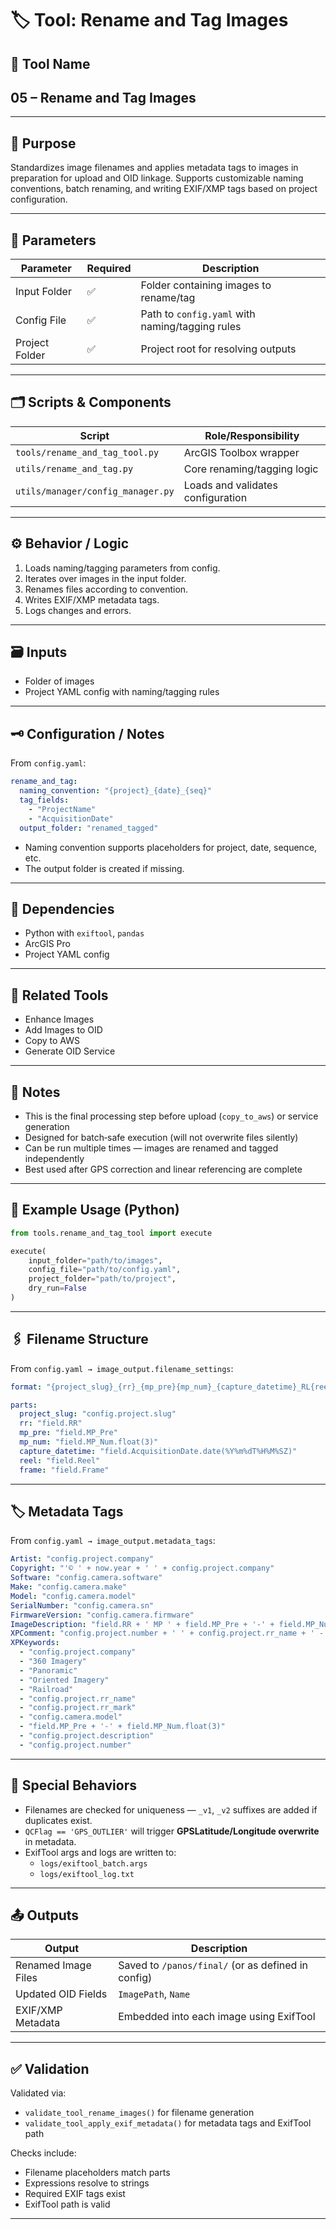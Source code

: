 # 🏷 Tool: Rename and Tag Images

## 🧰 Tool Name
## 05 – Rename and Tag Images

---

## 📝 Purpose

Standardizes image filenames and applies metadata tags to images in preparation for upload and OID linkage. Supports customizable naming conventions, batch renaming, and writing EXIF/XMP tags based on project configuration.

---

## 🧰 Parameters

| Parameter         | Required | Description                                         |
|-------------------|----------|-----------------------------------------------------|
| Input Folder      | ✅       | Folder containing images to rename/tag               |
| Config File       | ✅       | Path to `config.yaml` with naming/tagging rules      |
| Project Folder    | ✅       | Project root for resolving outputs                   |

---

## 🗂️ Scripts & Components

| Script                              | Role/Responsibility                |
|-------------------------------------|------------------------------------|
| `tools/rename_and_tag_tool.py`      | ArcGIS Toolbox wrapper             |
| `utils/rename_and_tag.py`           | Core renaming/tagging logic        |
| `utils/manager/config_manager.py`   | Loads and validates configuration  |

---

## ⚙️ Behavior / Logic

1. Loads naming/tagging parameters from config.
2. Iterates over images in the input folder.
3. Renames files according to convention.
4. Writes EXIF/XMP metadata tags.
5. Logs changes and errors.

---

## 🗃️ Inputs

- Folder of images
- Project YAML config with naming/tagging rules

---

## 🗝️ Configuration / Notes

From `config.yaml`:

```yaml
rename_and_tag:
  naming_convention: "{project}_{date}_{seq}"
  tag_fields:
    - "ProjectName"
    - "AcquisitionDate"
  output_folder: "renamed_tagged"
```

- Naming convention supports placeholders for project, date, sequence, etc.
- The output folder is created if missing.

---

## 🧩 Dependencies

- Python with `exiftool`, `pandas`
- ArcGIS Pro
- Project YAML config

---

## 🔗 Related Tools

- Enhance Images
- Add Images to OID
- Copy to AWS
- Generate OID Service

---

## 📝 Notes

- This is the final processing step before upload (`copy_to_aws`) or service generation
- Designed for batch‑safe execution (will not overwrite files silently)
- Can be run multiple times — images are renamed and tagged independently
- Best used after GPS correction and linear referencing are complete

---

## 📝 Example Usage (Python)

```python
from tools.rename_and_tag_tool import execute

execute(
    input_folder="path/to/images",
    config_file="path/to/config.yaml",
    project_folder="path/to/project",
    dry_run=False
)
```

---

## 🖇 Filename Structure

From `config.yaml → image_output.filename_settings`:

```yaml
format: "{project_slug}_{rr}_{mp_pre}{mp_num}_{capture_datetime}_RL{reel}_FR{frame}.jpg"

parts:
  project_slug: "config.project.slug"
  rr: "field.RR"
  mp_pre: "field.MP_Pre"
  mp_num: "field.MP_Num.float(3)"
  capture_datetime: "field.AcquisitionDate.date(%Y%m%dT%H%M%SZ)"
  reel: "field.Reel"
  frame: "field.Frame"
```

---

## 🏷 Metadata Tags

From `config.yaml → image_output.metadata_tags`:

```yaml
Artist: "config.project.company"
Copyright: "'© ' + now.year + ' ' + config.project.company"
Software: "config.camera.software"
Make: "config.camera.make"
Model: "config.camera.model"
SerialNumber: "config.camera.sn"
FirmwareVersion: "config.camera.firmware"
ImageDescription: "field.RR + ' MP ' + field.MP_Pre + '-' + field.MP_Num.float(3)"
XPComment: "config.project.number + ' ' + config.project.rr_name + ' - ' + config.project.description"
XPKeywords:
  - "config.project.company"
  - "360 Imagery"
  - "Panoramic"
  - "Oriented Imagery"
  - "Railroad"
  - "config.project.rr_name"
  - "config.project.rr_mark"
  - "config.camera.model"
  - "field.MP_Pre + '-' + field.MP_Num.float(3)"
  - "config.project.description"
  - "config.project.number"
```

---

## 🧠 Special Behaviors

- Filenames are checked for uniqueness — `_v1`, `_v2` suffixes are added if duplicates exist.
- `QCFlag == 'GPS_OUTLIER'` will trigger **GPSLatitude/Longitude overwrite** in metadata.
- ExifTool args and logs are written to:
  - `logs/exiftool_batch.args`
  - `logs/exiftool_log.txt`

---

## 📤 Outputs

| Output | Description |
|--------|-------------|
| Renamed Image Files | Saved to `/panos/final/` (or as defined in config) |
| Updated OID Fields | `ImagePath`, `Name` |
| EXIF/XMP Metadata | Embedded into each image using ExifTool |

---

## ✅ Validation

Validated via:

- `validate_tool_rename_images()` for filename generation
- `validate_tool_apply_exif_metadata()` for metadata tags and ExifTool path

Checks include:
- Filename placeholders match parts
- Expressions resolve to strings
- Required EXIF tags exist
- ExifTool path is valid

---
